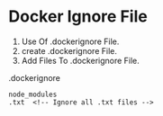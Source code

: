 
# Docker Ignore File

1. Use Of .dockerignore File.
2. create .dockerignore File.
3. Add Files To .dockerignore File.


.dockerignore

```
node_modules
.txt  <!-- Ignore all .txt files -->
```